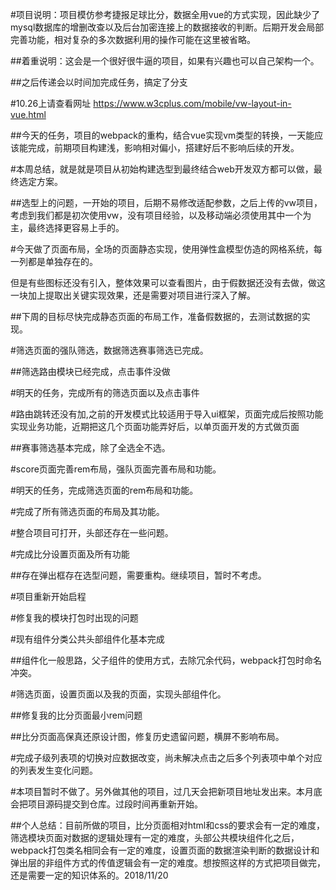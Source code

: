 #项目说明：项目模仿参考捷报足球比分，数据全用vue的方式实现，因此缺少了mysql数据库的增删改查以及后台加密连接上的数据接收的判断。后期开发会局部完善功能，相对复杂的多次数据利用的操作可能在这里被省略。

##着重说明：这会是一个很好很牛逼的项目，如果有兴趣也可以自己架构一个。

##之后传递会以时间加完成任务，搞定了分支

#10.26上请查看网址   https://www.w3cplus.com/mobile/vw-layout-in-vue.html  

##今天的任务，项目的webpack的重构，结合vue实现vm类型的转换，一天能应该能完成，前期项目构建浅，影响相对偏小，搭建好后不影响后续的开发。

#本周总结，就是就是项目从初始构建选型到最终结合web开发双方都可以做，最终选定方案。

##选型上的问题，一开始的项目，后期不易修改适配参数，之后上传的vw项目，考虑到我们都是初次使用vw，没有项目经验，以及移动端必须使用其中一个为主，最终选择更容易上手的。

#今天做了页面布局，全场的页面静态实现，使用弹性盒模型仿造的网格系统，每一列都是单独存在的。

但是有些图标还没有引入，整体效果可以查看图片，由于假数据还没有去做，做这一块加上提取出关键实现效果，还是需要对项目进行深入了解。

##下周的目标尽快完成静态页面的布局工作，准备假数据的，去测试数据的实现。

#筛选页面的强队筛选，数据筛选赛事筛选已完成。

##筛选路由模块已经完成，点击事件没做

#明天的任务，完成所有的筛选页面以及点击事件

#路由跳转还没有加,之前的开发模式比较适用于导入ui框架，页面完成后按照功能实现业务功能，近期把这几个页面功能弄好后，以单页面开发的方式做页面

##赛事筛选基本完成，除了全选全不选。

#score页面完善rem布局，强队页面完善布局和功能。

#明天的任务，完成筛选页面的rem布局和功能。

#完成了所有筛选页面的布局及其功能。

#整合项目可打开，头部还存在一些问题。

#完成比分设置页面及所有功能

##存在弹出框存在选型问题，需要重构。继续项目，暂时不考虑。

#项目重新开始启程

#修复我的模块打包时出现的问题

#现有组件分类公共头部组件化基本完成

##组件化一般思路，父子组件的使用方式，去除冗余代码，webpack打包时命名冲突。

#筛选页面，设置页面以及我的页面，实现头部组件化。

##修复我的比分页面最小rem问题

##比分页面高保真还原设计图，修复历史遗留问题，横屏不影响布局。

#完成子级列表项的切换对应数据改变，尚未解决点击之后多个列表项中单个对应的列表发生变化问题。

#本项目暂时不做了。另外做其他的项目，过几天会把新项目地址发出来。本月底会把项目源码提交到仓库。过段时间再重新开始。

##个人总结：目前所做的项目，比分页面相对html和css的要求会有一定的难度，筛选模块页面对数据的逻辑处理有一定的难度，头部公共模块组件化之后，webpack打包类名相同会有一定的难度，设置页面的数据渲染判断的数据设计和弹出层的非组件方式的传值逻辑会有一定的难度。想按照这样的方式把项目做完，还是需要一定的知识体系的。2018/11/20



